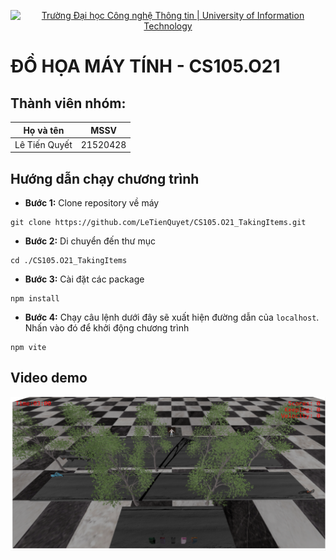 <!-- Banner -->
<p align="center">
  <a href="https://www.uit.edu.vn/" title="Trường Đại học Công nghệ Thông tin" style="border: none;">
    <img src="https://i.imgur.com/WmMnSRt.png" alt="Trường Đại học Công nghệ Thông tin | University of Information Technology">
  </a>
</p>

# ĐỒ HỌA MÁY TÍNH - CS105.O21 #
## Thành viên nhóm: ##
|     Họ và tên     |    MSSV    |
| :---------------: | :--------: |
| Lê Tiến Quyết     | 21520428   |

## Hướng dẫn chạy chương trình ##
* **Bước 1:** Clone repository về máy 
```
git clone https://github.com/LeTienQuyet/CS105.O21_TakingItems.git
```
* **Bước 2:** Di chuyển đến thư mục 
``` 
cd ./CS105.O21_TakingItems
```
* **Bước 3:** Cài đặt các package
```
npm install 
```
* **Bước 4:** Chạy câu lệnh dưới đây sẽ xuất hiện đường dẫn của `localhost`. Nhấn vào đó để khởi động chương trình 
```
npm vite
```
## Video demo 

[![Click here](https://raw.githubusercontent.com/LeTienQuyet/CS105.O21_TakingItems/main/startGame.png)](https://www.youtube.com/watch?v=B6Rd7vWrV8M)